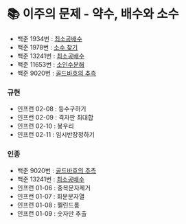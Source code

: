 # 📚 이주의 문제 - 약수, 배수와 소수
- 백준 1934번 : [최소공배수](https://www.acmicpc.net/problem/1934)
- 백준 1978번 : [소수 찾기](https://www.acmicpc.net/problem/1978)
- 백준 13241번 : [최소공배수](https://www.acmicpc.net/problem/13241)
- 백준 11653번 : [소인수분해](https://www.acmicpc.net/problem/11653)
- 백준 9020번 : [골드바흐의 추측](https://www.acmicpc.net/problem/9020)


### 규현

- 인프런 02-08 : 등수구하기
- 인프런 02-09 : 격자판 최대합
- 인프런 02-10 : 봉우리
- 인프런 02-11 : 임시반장정하기

### 인종
- 백준 9020번 : [골드바흐의 추측](https://www.acmicpc.net/problem/9020)
- 백준 13241번 : [최소공배수](https://www.acmicpc.net/problem/13241)
- 인프런 01-06 : 중복문자제거
- 인프런 01-07 : 회문문자열
- 인프런 01-08 : 펠린드롬
- 인프런 01-09 : 숫자만 추출
